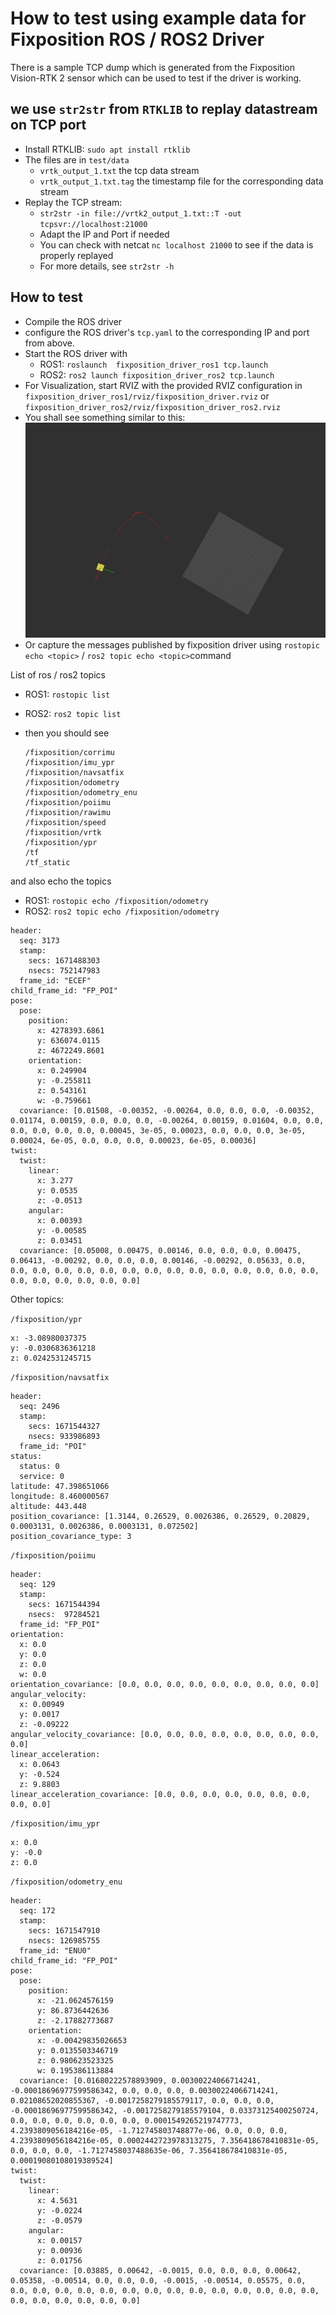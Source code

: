 # How to test using example data for Fixposition ROS / ROS2 Driver

There is a sample TCP dump which is generated from the Fixposition Vision-RTK 2 sensor which can be used to test if the driver is working.

## we use `str2str` from `RTKLIB` to replay datastream on TCP port
  - Install RTKLIB: `sudo apt install rtklib`
  - The files are in `test/data`
    - `vrtk_output_1.txt` the tcp data stream
    - `vrtk_output_1.txt.tag` the timestamp file for the corresponding data stream
  - Replay the TCP stream:
    - `str2str -in file://vrtk2_output_1.txt::T -out tcpsvr://localhost:21000`
    - Adapt the IP and Port if needed
    - You can check with netcat `nc localhost 21000` to see if the data is properly replayed
    - For more details, see `str2str -h`

## How to test
- Compile the ROS driver
- configure the ROS driver's `tcp.yaml` to the corresponding IP and port from above.
- Start the ROS driver with
  - ROS1: `roslaunch  fixposition_driver_ros1 tcp.launch`
  - ROS2: `ros2 launch fixposition_driver_ros2 tcp.launch`
- For Visualization, start RVIZ with the provided RVIZ configuration in `fixposition_driver_ros1/rviz/fixposition_driver.rviz` or `fixposition_driver_ros2/rviz/fixposition_driver_ros2.rviz`
- You shall see something similar to this:
  ![image](TestData_example.png)
- Or capture the messages published by fixposition driver using  `rostopic echo <topic>` /  `ros2 topic echo <topic>`command

List of ros / ros2 topics

- ROS1: `rostopic list`
- ROS2: `ros2 topic list`
- then you should see

  ```
  /fixposition/corrimu
  /fixposition/imu_ypr
  /fixposition/navsatfix
  /fixposition/odometry
  /fixposition/odometry_enu
  /fixposition/poiimu
  /fixposition/rawimu
  /fixposition/speed
  /fixposition/vrtk
  /fixposition/ypr
  /tf
  /tf_static
  ```

and also echo the topics

- ROS1: `rostopic echo /fixposition/odometry`
- ROS2: `ros2 topic echo /fixposition/odometry`


```
header:
  seq: 3173
  stamp:
    secs: 1671488303
    nsecs: 752147983
  frame_id: "ECEF"
child_frame_id: "FP_POI"
pose:
  pose:
    position:
      x: 4278393.6861
      y: 636074.0115
      z: 4672249.8601
    orientation:
      x: 0.249904
      y: -0.255811
      z: 0.543161
      w: -0.759661
  covariance: [0.01508, -0.00352, -0.00264, 0.0, 0.0, 0.0, -0.00352, 0.01174, 0.00159, 0.0, 0.0, 0.0, -0.00264, 0.00159, 0.01604, 0.0, 0.0, 0.0, 0.0, 0.0, 0.0, 0.00045, 3e-05, 0.00023, 0.0, 0.0, 0.0, 3e-05, 0.00024, 6e-05, 0.0, 0.0, 0.0, 0.00023, 6e-05, 0.00036]
twist:
  twist:
    linear:
      x: 3.277
      y: 0.0535
      z: -0.0513
    angular:
      x: 0.00393
      y: -0.00585
      z: 0.03451
  covariance: [0.05008, 0.00475, 0.00146, 0.0, 0.0, 0.0, 0.00475, 0.06413, -0.00292, 0.0, 0.0, 0.0, 0.00146, -0.00292, 0.05633, 0.0, 0.0, 0.0, 0.0, 0.0, 0.0, 0.0, 0.0, 0.0, 0.0, 0.0, 0.0, 0.0, 0.0, 0.0, 0.0, 0.0, 0.0, 0.0, 0.0, 0.0]
```
Other topics:

`/fixposition/ypr`
```
x: -3.08980037375
y: -0.0306836361218
z: 0.0242531245715
```
`/fixposition/navsatfix`
```
header:
  seq: 2496
  stamp:
    secs: 1671544327
    nsecs: 933986893
  frame_id: "POI"
status:
  status: 0
  service: 0
latitude: 47.398651066
longitude: 8.460000567
altitude: 443.448
position_covariance: [1.3144, 0.26529, 0.0026386, 0.26529, 0.20829, 0.0003131, 0.0026386, 0.0003131, 0.072502]
position_covariance_type: 3
```

`/fixposition/poiimu`
```
header:
  seq: 129
  stamp:
    secs: 1671544394
    nsecs:  97284521
  frame_id: "FP_POI"
orientation:
  x: 0.0
  y: 0.0
  z: 0.0
  w: 0.0
orientation_covariance: [0.0, 0.0, 0.0, 0.0, 0.0, 0.0, 0.0, 0.0, 0.0]
angular_velocity:
  x: 0.00949
  y: 0.0017
  z: -0.09222
angular_velocity_covariance: [0.0, 0.0, 0.0, 0.0, 0.0, 0.0, 0.0, 0.0, 0.0]
linear_acceleration:
  x: 0.0643
  y: -0.524
  z: 9.8803
linear_acceleration_covariance: [0.0, 0.0, 0.0, 0.0, 0.0, 0.0, 0.0, 0.0, 0.0]
```

`/fixposition/imu_ypr`
```
x: 0.0
y: -0.0
z: 0.0
```

`/fixposition/odometry_enu`
```
header:
  seq: 172
  stamp:
    secs: 1671547910
    nsecs: 126985755
  frame_id: "ENU0"
child_frame_id: "FP_POI"
pose:
  pose:
    position:
      x: -21.0624576159
      y: 86.8736442636
      z: -2.17882773687
    orientation:
      x: -0.00429835026653
      y: 0.0135503346719
      z: 0.980623523325
      w: 0.195386113884
  covariance: [0.01680222578893909, 0.00300224066714241, -0.00018696977599586342, 0.0, 0.0, 0.0, 0.00300224066714241, 0.02108652020855367, -0.0017258279185579117, 0.0, 0.0, 0.0, -0.00018696977599586342, -0.0017258279185579104, 0.03373125400250724, 0.0, 0.0, 0.0, 0.0, 0.0, 0.0, 0.0001549265219747773, 4.2393809056184216e-05, -1.712745803748877e-06, 0.0, 0.0, 0.0, 4.2393809056184216e-05, 0.0002442723978313275, 7.356418678410831e-05, 0.0, 0.0, 0.0, -1.7127458037488635e-06, 7.356418678410831e-05, 0.00019080108019389524]
twist:
  twist:
    linear:
      x: 4.5631
      y: -0.0224
      z: -0.0579
    angular:
      x: 0.00157
      y: 0.00936
      z: 0.01756
  covariance: [0.03885, 0.00642, -0.0015, 0.0, 0.0, 0.0, 0.00642, 0.05358, -0.00514, 0.0, 0.0, 0.0, -0.0015, -0.00514, 0.05575, 0.0, 0.0, 0.0, 0.0, 0.0, 0.0, 0.0, 0.0, 0.0, 0.0, 0.0, 0.0, 0.0, 0.0, 0.0, 0.0, 0.0, 0.0, 0.0, 0.0, 0.0]
```
